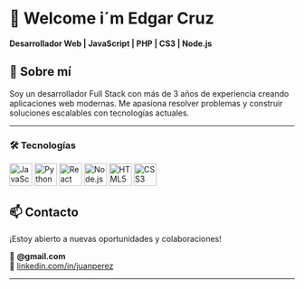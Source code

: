# 💼 Welcome i´m Edgar Cruz

**Desarrollador Web | JavaScript | PHP | CS3 | Node.js**



## 🧠 Sobre mí

Soy un desarrollador Full Stack con más de 3 años de experiencia creando aplicaciones web modernas. Me apasiona resolver problemas y construir soluciones escalables con tecnologías actuales.

---

### 🛠 Tecnologías

<p>
  <img src="https://cdn.jsdelivr.net/gh/devicons/devicon/icons/javascript/javascript-original.svg" alt="JavaScript" width="40"/>
  <img src="https://cdn.jsdelivr.net/gh/devicons/devicon/icons/python/python-original.svg" alt="Python" width="40"/>
  <img src="https://cdn.jsdelivr.net/gh/devicons/devicon/icons/react/react-original.svg" alt="React" width="40"/>
  <img src="https://cdn.jsdelivr.net/gh/devicons/devicon/icons/nodejs/nodejs-original.svg" alt="Node.js" width="40"/>
  <img src="https://cdn.jsdelivr.net/gh/devicons/devicon/icons/html5/html5-original.svg" alt="HTML5" width="40"/>
  <img src="https://cdn.jsdelivr.net/gh/devicons/devicon/icons/css3/css3-original.svg" alt="CSS3" width="40"/>
</p>

## 📫 Contacto

¡Estoy abierto a nuevas oportunidades y colaboraciones!

📧 **@gmail.com**  
🔗 [linkedin.com/in/juanperez](https://linkedin.com/)

---
